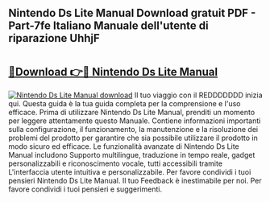 ## Nintendo Ds Lite Manual Download gratuit PDF - Part-7fe Italiano Manuale dell'utente di riparazione UhhjF

# <h2><a href="http://dfgnx6.blite.top/?on=Nintendo+Ds+Lite+Manual">🔗Download 👉🔴 Nintendo Ds Lite Manual</a></h2>

[![Nintendo Ds Lite Manual download](https://i.imgur.com/lujVjoI.png)](http://dfgnx6.blite.top/?on=Nintendo+Ds+Lite+Manual)
Il tuo viaggio con il REDDDDDDD inizia qui. Questa guida è la tua guida completa per la comprensione e l'uso efficace. Prima di utilizzare Nintendo Ds Lite Manual, prenditi un momento per leggere attentamente questo Manuale. Contiene informazioni importanti sulla configurazione, il funzionamento, la manutenzione e la risoluzione dei problemi del prodotto per garantire che sia possibile utilizzare il prodotto in modo sicuro ed efficace. Le funzionalità avanzate di Nintendo Ds Lite Manual includono Supporto multilingue, traduzione in tempo reale, gadget personalizzabili e riconoscimento vocale, tutti accessibili tramite L'interfaccia utente intuitiva e personalizzabile. Per favore condividi i tuoi pensieri Nintendo Ds Lite Manual. Il tuo Feedback è inestimabile per noi. Per favore condividi i tuoi pensieri e suggerimenti.

